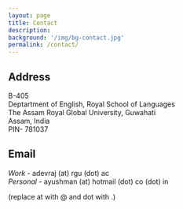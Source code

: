 ```yaml
---
layout: page
title: Contact 
description: 
background: '/img/bg-contact.jpg'
permalink: /contact/
---
```


## Address 

B-405\
Deptartment of English, Royal School of Languages\
The Assam Royal Global University, Guwahati\
Assam, India\
PIN- 781037

## Email

*Work* - adevraj (at) rgu (dot) ac  
*Personal* - ayushman (at) hotmail (dot) co (dot) in
  
(replace at with @ and dot with .)
